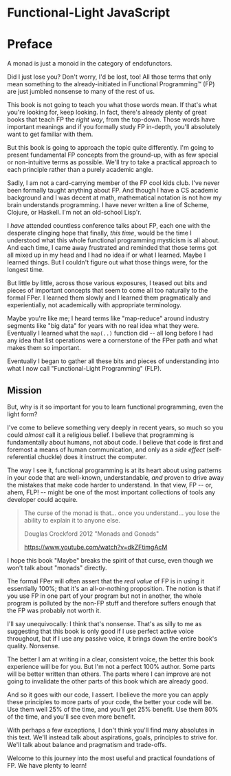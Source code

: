 # Functional-Light JavaScript
# Preface

A monad is just a monoid in the category of endofunctors.

Did I just lose you? Don't worry, I'd be lost, too! All those terms that only mean something to the already-initiated in Functional Programming&trade; (FP) are just jumbled nonsense to many of the rest of us.

This book is not going to teach you what those words mean. If that's what you're looking for, keep looking. In fact, there's already plenty of great books that teach FP the *right way*, from the top-down. Those words have important meanings and if you formally study FP in-depth, you'll absolutely want to get familiar with them.

But this book is going to approach the topic quite differently. I'm going to present fundamental FP concepts from the ground-up, with as few special or non-intuitive terms as possible. We'll try to take a practical approach to each principle rather than a purely academic angle.

Sadly, I am not a card-carrying member of the FP cool kids club. I've never been formally taught anything about FP. And though I have a CS academic background and I was decent at math, mathematical notation is not how my brain understands programming. I have never written a line of Scheme, Clojure, or Haskell. I'm not an old-school Lisp'r.

I *have* attended countless conference talks about FP, each one with the desperate clinging hope that finally, *this time*, would be the time I understood what this whole functional programming mysticism is all about. And each time, I came away frustrated and reminded that those terms got all mixed up in my head and I had no idea if or what I learned. Maybe I learned things. But I couldn't figure out what those things were, for the longest time.

But little by little, across those various exposures, I teased out bits and pieces of important concepts that seem to come all too naturally to the formal FPer. I learned them slowly and I learned them pragmatically and experientially, not academically with appropriate terminology.

Maybe you're like me; I heard terms like "map-reduce" around industry segments like "big data" for years with no real idea what they were. Eventually I learned what the `map(..)` function did -- all long before I had any idea that list operations were a cornerstone of the FPer path and what makes them so important.

Eventually I began to gather all these bits and pieces of understanding into what I now call "Functional-Light Programming" (FLP).

## Mission

But, why is it so important for you to learn functional programming, even the light form?

I've come to believe something very deeply in recent years, so much so you could *almost* call it a religious belief. I believe that programming is fundamentally about humans, not about code. I believe that code is first and foremost a means of human communication, and only as a *side effect* (self-referential chuckle) does it instruct the computer.

The way I see it, functional programming is at its heart about using patterns in your code that are well-known, understandable, *and* proven to drive away the mistakes that make code harder to understand. In that view, FP -- or, ahem, FLP! -- might be one of the most important collections of tools any developer could acquire.

> The curse of the monad is that... once you understand... you lose the ability to explain it to anyone else.
>
> Douglas Crockford 2012 "Monads and Gonads"
>
> https://www.youtube.com/watch?v=dkZFtimgAcM

I hope this book "Maybe" breaks the spirit of that curse, even though we won't talk about "monads" directly.

The formal FPer will often assert that the *real value* of FP is in using it essentially 100%; that it's an all-or-nothing proposition. The notion is that if you use FP in one part of your program but not in another, the whole program is polluted by the non-FP stuff and therefore suffers enough that the FP was probably not worth it.

I'll say unequivocally: I think that's nonsense. That's as silly to me as suggesting that this book is only good if I use perfect active voice throughout, but if I use any passive voice, it brings down the entire book's quality. Nonsense.

The better I am at writing in a clear, consistent voice, the better this book experience will be for you. But I'm not a perfect 100% author. Some parts will be better written than others. The parts where I can improve are not going to invalidate the other parts of this book which are already good.

And so it goes with our code, I assert. I believe the more you can apply these principles to more parts of your code, the better your code will be. Use them well 25% of the time, and you'll get 25% benefit. Use them 80% of the time, and you'll see even more benefit.

With perhaps a few exceptions, I don't think you'll find many absolutes in this text. We'll instead talk about aspirations, goals, principles to strive for. We'll talk about balance and pragmatism and trade-offs.

Welcome to this journey into the most useful and practical foundations of FP. We have plenty to learn!
